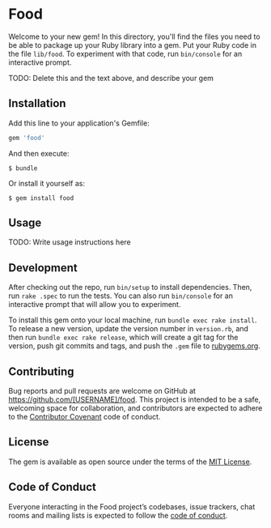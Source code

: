 # Food

Welcome to your new gem! In this directory, you'll find the files you need to be able to package up your Ruby library into a gem. Put your Ruby code in the file `lib/food`. To experiment with that code, run `bin/console` for an interactive prompt.

TODO: Delete this and the text above, and describe your gem

## Installation

Add this line to your application's Gemfile:

```ruby
gem 'food'
```

And then execute:

    $ bundle

Or install it yourself as:

    $ gem install food

## Usage

TODO: Write usage instructions here

## Development

After checking out the repo, run `bin/setup` to install dependencies. Then, run `rake .spec` to run the tests. You can also run `bin/console` for an interactive prompt that will allow you to experiment.

To install this gem onto your local machine, run `bundle exec rake install`. To release a new version, update the version number in `version.rb`, and then run `bundle exec rake release`, which will create a git tag for the version, push git commits and tags, and push the `.gem` file to [rubygems.org](https://rubygems.org).

## Contributing

Bug reports and pull requests are welcome on GitHub at https://github.com/[USERNAME]/food. This project is intended to be a safe, welcoming space for collaboration, and contributors are expected to adhere to the [Contributor Covenant](http://contributor-covenant.org) code of conduct.

## License

The gem is available as open source under the terms of the [MIT License](https://opensource.org/licenses/MIT).

## Code of Conduct

Everyone interacting in the Food project’s codebases, issue trackers, chat rooms and mailing lists is expected to follow the [code of conduct](https://github.com/[USERNAME]/food/blob/master/CODE_OF_CONDUCT.md).
